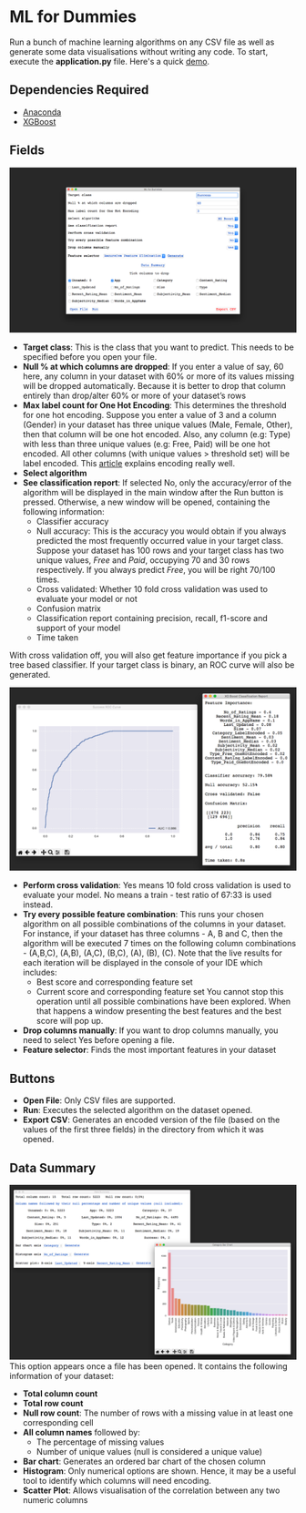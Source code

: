 # ML for Dummies
Run a bunch of machine learning algorithms on any CSV file as well as generate some data visualisations without writing any code. To start, execute the **application.py** file. Here's a quick [demo](https://youtu.be/fd6efh9Zwoc).

## Dependencies Required
* [Anaconda](https://www.anaconda.com/download/#macos)
* [XGBoost](https://xgboost.readthedocs.io/en/latest/build.html)


## Fields
![Main Window:](https://github.com/mastermueez/ML-for-Dummies/blob/master/Pics/MainWindow.png)
* **Target class**: This is the class that you want to predict. This needs to be specified before you open your file.
*  **Null % at which columns are dropped**: If you enter a value of say, 60 here, any column in your dataset with 60% or more of its values missing will be dropped automatically. Because it is better to drop that column entirely than drop/alter 60% or more of your dataset’s rows
* **Max label count for One Hot Encoding**: This determines the threshold for one hot encoding. Suppose you enter a value of 3 and a column (Gender) in your dataset has three unique values (Male, Female, Other), then that column will be one hot encoded. Also, any column (e.g: Type) with less than three unique values (e.g: Free, Paid) will be one hot encoded. All other columns (with unique values > threshold set) will be label encoded. This [article](http://pbpython.com/categorical-encoding.html) explains encoding really well.
* **Select algorithm**
* **See classification report**: If selected No, only the accuracy/error of the algorithm will be displayed in the main window after the Run button is pressed. Otherwise, a new window will be opened, containing the following information:
  * Classifier accuracy
  * Null accuracy: This is the accuracy you would obtain if you always predicted the most frequently occurred value in your target class. Suppose your dataset has 100 rows and your target class has two unique values, *Free* and *Paid*, occupying 70 and 30 rows respectively. If you always predict *Free*, you will be right 70/100 times.
  * Cross validated: Whether 10 fold cross validation was used to evaluate your model or not
  * Confusion matrix
  * Classification report containing precision, recall, f1-score and support of your model
  * Time taken

With cross validation off, you will also get feature importance if you pick a tree based classifier. If your target class is binary, an ROC curve will also be generated.

![Clf Report w/ CV Off:](https://github.com/mastermueez/ML-for-Dummies/blob/master/Pics/Clf.png)
* **Perform cross validation**: Yes means 10 fold cross validation is used to evaluate your model. No means a train - test ratio of 67:33 is used instead.
* **Try every possible feature combination**: This runs your chosen algorithm on all possible combinations of the columns in your dataset. For instance, if your dataset has three columns - A, B and C, then the algorithm will be executed 7 times on the following column combinations - (A,B,C), (A,B), (A,C), (B,C), (A), (B), (C). Note that the live results for each iteration will be displayed in the console of your IDE which includes:
  * Best score and corresponding feature set
  * Current score and corresponding feature set
  You cannot stop this operation until all possible combinations have been explored. When that happens a window presenting the best features and the best score will pop up. 
* **Drop columns manually**: If you want to drop columns manually, you need to select Yes before opening a file.
* **Feature selector**: Finds the most important features in your dataset



## Buttons
* **Open File**: Only CSV files are supported.
* **Run**: Executes the selected algorithm on the dataset opened.
* **Export CSV**: Generates an encoded version of the file (based on the values of the first three fields) in the directory from which it was opened.

## Data Summary
![Data Summary:](https://github.com/mastermueez/ML-for-Dummies/blob/master/Pics/DataSummary.png)
This option appears once a file has been opened. It contains the following information of your dataset:
* **Total column count**
* **Total row count**
* **Null row count**: The number of rows with a missing value in at least one corresponding cell
* **All column names** followed by:
  * The percentage of missing values
  * Number of unique values (null is considered a unique value)
* **Bar chart**: Generates an ordered bar chart of the chosen column
* **Histogram**: Only numerical options are shown. Hence, it may be a useful tool to identify which columns will need encoding.
* **Scatter Plot**: Allows visualisation of the correlation between any two numeric columns

